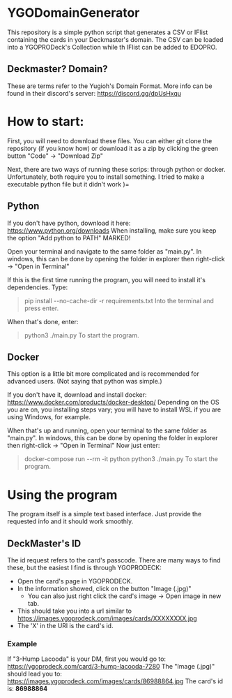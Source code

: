 # YGODomainGenerator
This repository is a simple python script that generates a CSV or IFlist containing the cards in your Deckmaster's domain.
The CSV can be loaded into a YGOPRODeck's Collection while th IFlist can be added to EDOPRO.

## Deckmaster? Domain?
These are terms refer to the Yugioh's Domain Format.
More info can be found in their discord's server: https://discord.gg/dpUsHxqu

# How to start:
First, you will need to download these files.
You can either git clone the repository (if you know how) or download it as a zip by clicking the green button "Code" -> "Download Zip"

Next, there are two ways of running these scrips: through python or docker.
Unfortunately, both require you to install something. I tried to make a executable python file but it didn't work )=

## Python
If you don't have python, download it here: https://www.python.org/downloads
When installing, make sure you keep the option "Add python to PATH" MARKED!

Open your terminal and navigate to the same folder as "main.py".
In windows, this can be done by opening the folder in explorer then right-click -> "Open in Terminal"

If this is the first time running the program, you will need to install it's dependencies. Type:
> pip install --no-cache-dir -r requirements.txt
Into the terminal and press enter.

When that's done, enter:
> python3 ./main.py
To start the program.

## Docker
This option is a little bit more complicated and is recommended for advanced users.
(Not saying that python was simple.)

If you don't have it, download and install docker: https://www.docker.com/products/docker-desktop/
Depending on the OS you are on, you installing steps vary; you will have to install WSL if you are using Windows, for example.

When that's up and running, open your terminal to the same folder as "main.py".
In windows, this can be done by opening the folder in explorer then right-click -> "Open in Terminal"
Now just enter:
> docker-compose run --rm -it python python3 ./main.py
To start the program.

# Using the program
The program itself is a simple text based interface.
Just provide the requested info and it should work smoothly.

## DeckMaster's ID
The id request refers to the card's passcode. There are many ways to find these, but the easiest I find is through YGOPRODECK:
* Open the card's page in YGOPRODECK.
* In the information showed, click on the button "Image (.jpg)"
    * You can also just right click the card's image -> Open image in new tab.
* This should take you into a url similar to https://images.ygoprodeck.com/images/cards/XXXXXXXX.jpg
* The 'X' in the URl is the card's id.

### Example
If "3-Hump Lacooda" is your DM, first you would go to: https://ygoprodeck.com/card/3-hump-lacooda-7280
The "Image (.jpg)" should lead you to: https://images.ygoprodeck.com/images/cards/86988864.jpg
The card's id is: **86988864**